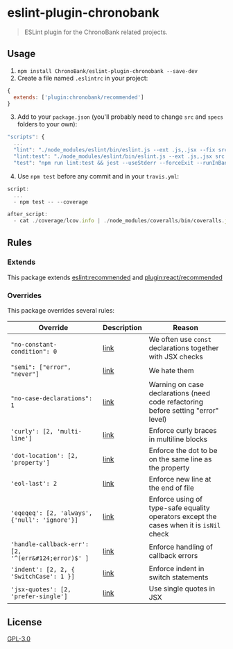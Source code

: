 # eslint-plugin-chronobank

> ESLint plugin for the ChronoBank related projects.

## Usage

1. `npm install ChronoBank/eslint-plugin-chronobank --save-dev`
2. Create a file named `.eslintrc` in your project:

```js
{
  extends: ['plugin:chronobank/recommended']
}
```

3. Add to your `package.json` (you'll probably need to change `src` and `specs` folders to your own):

```js
"scripts": {
  ...
  "lint": "./node_modules/eslint/bin/eslint.js --ext .js,.jsx --fix src specs",
  "lint:test": "./node_modules/eslint/bin/eslint.js --ext .js,.jsx src specs",
  "test": "npm run lint:test && jest --useStderr --forceExit --runInBand",
```

4. Use `npm test` before any commit and in your `travis.yml`:

```js
script:
  ...
  - npm test -- --coverage

after_script:
  - cat ./coverage/lcov.info | ./node_modules/coveralls/bin/coveralls.js
```

## Rules

### Extends

This package extends [eslint:recommended](http://eslint.org/docs/rules/) and [plugin:react/recommended](https://github.com/yannickcr/eslint-plugin-react)

### Overrides

This package overrides several rules:

| Override | Description | Reason  |
|--|--|--|
| `"no-constant-condition": 0` | [link](http://eslint.org/docs/rules/no-constant-condition) | We often use `const` declarations together with JSX checks |
| `"semi": ["error", "never"]` | [link](http://eslint.org/docs/rules/semi) | We hate them |
| `"no-case-declarations": 1` | [link](http://eslint.org/docs/rules/no-case-declarations) | Warning on case declarations (need code refactoring before setting "error" level) |
| `'curly': [2, 'multi-line']` | [link](http://eslint.org/docs/rules/curly) | Enforce curly braces in multiline blocks |
| `'dot-location': [2, 'property']` | [link](http://eslint.org/docs/rules/dot-location) | Enforce the dot to be on the same line as the property |
| `'eol-last': 2` | [link](http://eslint.org/docs/rules/eol-last) | Enforce new line at the end of file |
| `'eqeqeq': [2, 'always', {'null': 'ignore'}]` | [link](http://eslint.org/docs/rules/eqeqeq) | Enforce using of type-safe equality operators except the cases when it is `isNil` check |
| `'handle-callback-err': [2, '^(err&#124;error)$' ]` | [link](http://eslint.org/docs/rules/handle-callback-err) | Enforce handling of callback errors |
| `'indent': [2, 2, { 'SwitchCase': 1 }]` | [link](http://eslint.org/docs/rules/indent) | Enforce indent in switch statements |
| `'jsx-quotes': [2, 'prefer-single']` | [link](http://eslint.org/docs/rules/jsx-quotes) | Use single quotes in JSX |

## License

[GPL-3.0](https://opensource.org/licenses/GPL-3.0)
